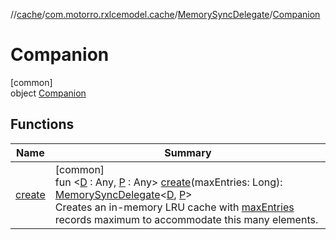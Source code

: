 //[cache](../../../../index.md)/[com.motorro.rxlcemodel.cache](../../index.md)/[MemorySyncDelegate](../index.md)/[Companion](index.md)

# Companion

[common]\
object [Companion](index.md)

## Functions

| Name | Summary |
|---|---|
| [create](create.md) | [common]<br>fun &lt;[D](create.md) : Any, [P](create.md) : Any&gt; [create](create.md)(maxEntries: Long): [MemorySyncDelegate](../index.md)&lt;[D](create.md), [P](create.md)&gt;<br>Creates an in-memory LRU cache with [maxEntries](create.md) records maximum to accommodate this many elements. |
